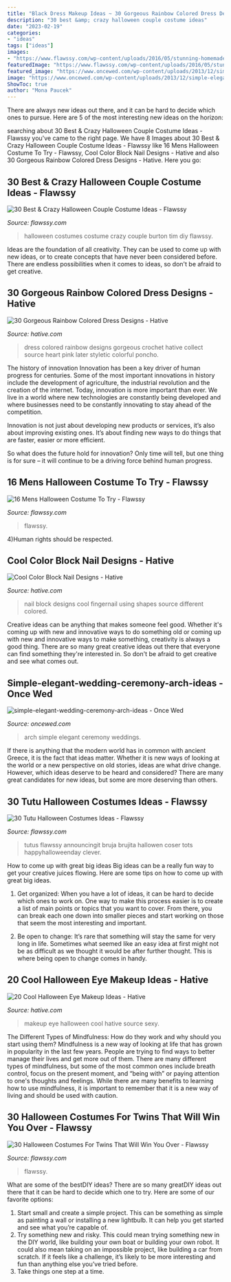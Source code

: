 ```yaml
---
title: "Black Dress Makeup Ideas ~ 30 Gorgeous Rainbow Colored Dress Designs"
description: "30 best &amp; crazy halloween couple costume ideas"
date: "2023-02-19"
categories:
- "ideas"
tags: ["ideas"]
images:
- "https://www.flawssy.com/wp-content/uploads/2016/05/stunning-homemade-Halloween-costumes.jpg"
featuredImage: "https://www.flawssy.com/wp-content/uploads/2016/05/stunning-homemade-Halloween-costumes.jpg"
featured_image: "https://www.oncewed.com/wp-content/uploads/2013/12/simple-elegant-wedding-ceremony-arch-ideas.png"
image: "https://www.oncewed.com/wp-content/uploads/2013/12/simple-elegant-wedding-ceremony-arch-ideas.png"
ShowToc: true
author: "Mona Paucek"
---
```



There are always new ideas out there, and it can be hard to decide which ones to pursue. Here are 5 of the most interesting new ideas on the horizon: 

	

		
searching about 30 Best &amp; Crazy Halloween Couple Costume Ideas - Flawssy you've came to the right page. We have 8 Images about 30 Best &amp; Crazy Halloween Couple Costume Ideas - Flawssy like 16 Mens Halloween Costume To Try - Flawssy, Cool Color Block Nail Designs - Hative and also 30 Gorgeous Rainbow Colored Dress Designs - Hative. Here you go:
		
    
## 30 Best &amp; Crazy Halloween Couple Costume Ideas - Flawssy

<img loading=lazy src="http://flawssy.com/wp-content/uploads/2016/05/Tim-Burton-DIY-Halloween-Costumes.jpg" onerror="this.onerror=null;this.src='https://tse1.mm.bing.net/th?id=OIP.fvbc2VNficMeqdIpB4SixwHaKn&amp;pid=15.1';" alt="30 Best &amp; Crazy Halloween Couple Costume Ideas - Flawssy">

_Source: flawssy.com_

>halloween costumes costume crazy couple burton tim diy flawssy. 

	

Ideas are the foundation of all creativity. They can be used to come up with new ideas, or to create concepts that have never been considered before. There are endless possibilities when it comes to ideas, so don't be afraid to get creative.

    
## 30 Gorgeous Rainbow Colored Dress Designs - Hative

<img loading=lazy src="https://hative.com/wp-content/uploads/2014/10/rainbow-colored-dress/11-rainbow-colored-dress-designs.jpg" onerror="this.onerror=null;this.src='https://tse4.mm.bing.net/th?id=OIP.H9FxAv1rKCyejA92dpD-gwHaJ4&amp;pid=15.1';" alt="30 Gorgeous Rainbow Colored Dress Designs - Hative">

_Source: hative.com_

>dress colored rainbow designs gorgeous crochet hative collect source heart pink later styletic colorful poncho. 

	

The history of innovation
Innovation has been a key driver of human progress for centuries. Some of the most important innovations in history include the development of agriculture, the industrial revolution and the creation of the internet.
Today, innovation is more important than ever. We live in a world where new technologies are constantly being developed and where businesses need to be constantly innovating to stay ahead of the competition.

Innovation is not just about developing new products or services, it’s also about improving existing ones. It’s about finding new ways to do things that are faster, easier or more efficient.

So what does the future hold for innovation? Only time will tell, but one thing is for sure – it will continue to be a driving force behind human progress.

    
## 16 Mens Halloween Costume To Try - Flawssy

<img loading=lazy src="https://www.flawssy.com/wp-content/uploads/2016/05/stunning-homemade-Halloween-costumes.jpg" onerror="this.onerror=null;this.src='https://tse2.mm.bing.net/th?id=OIP.XhkC62pHs_UY-hR8qClJQQHaPj&amp;pid=15.1';" alt="16 Mens Halloween Costume To Try - Flawssy">

_Source: flawssy.com_

>flawssy. 

	

4)Human rights should be respected.

    
## Cool Color Block Nail Designs - Hative

<img loading=lazy src="https://hative.com/wp-content/uploads/2014/11/color-block-nail-designs/6-color-block-nail-designs.jpg" onerror="this.onerror=null;this.src='https://tse4.mm.bing.net/th?id=OIP.zCgub5iwRDbvFUFMhhvCMQHaLH&amp;pid=15.1';" alt="Cool Color Block Nail Designs - Hative">

_Source: hative.com_

>nail block designs cool fingernail using shapes source different colored. 

	

Creative ideas can be anything that makes someone feel good. Whether it's coming up with new and innovative ways to do something old or coming up with new and innovative ways to make something, creativity is always a good thing. There are so many great creative ideas out there that everyone can find something they're interested in. So don't be afraid to get creative and see what comes out.

    
## Simple-elegant-wedding-ceremony-arch-ideas - Once Wed

<img loading=lazy src="https://www.oncewed.com/wp-content/uploads/2013/12/simple-elegant-wedding-ceremony-arch-ideas.png" onerror="this.onerror=null;this.src='https://tse2.mm.bing.net/th?id=OIP.U0jKJqEYsGzmfi89pyyOdgHaKH&amp;pid=15.1';" alt="simple-elegant-wedding-ceremony-arch-ideas - Once Wed">

_Source: oncewed.com_

>arch simple elegant ceremony weddings. 

	

If there is anything that the modern world has in common with ancient Greece, it is the fact that ideas matter. Whether it is new ways of looking at the world or a new perspective on old stories, ideas are what drive change. However, which ideas deserve to be heard and considered? There are many great candidates for new ideas, but some are more deserving than others.

    
## 30 Tutu Halloween Costumes Ideas - Flawssy

<img loading=lazy src="http://flawssy.com/wp-content/uploads/2016/06/Tutu-Dress-Halloween-Costumes-ideas.jpg" onerror="this.onerror=null;this.src='https://tse3.mm.bing.net/th?id=OIP.pf2TIoEjKo1UV_2e1FrDuwHaLH&amp;pid=15.1';" alt="30 Tutu Halloween Costumes Ideas - Flawssy">

_Source: flawssy.com_

>tutus flawssy announcingit bruja brujita hallowen coser tots happyhalloweenday clever. 

	

How to come up with great big ideas
Big ideas can be a really fun way to get your creative juices flowing. Here are some tips on how to come up with great big ideas. 
1. Get organized: When you have a lot of ideas, it can be hard to decide which ones to work on. One way to make this process easier is to create a list of main points or topics that you want to cover. From there, you can break each one down into smaller pieces and start working on those that seem the most interesting and important. 

2. Be open to change: It’s rare that something will stay the same for very long in life. Sometimes what seemed like an easy idea at first might not be as difficult as we thought it would be after further thought. This is where being open to change comes in handy.

    
## 20 Cool Halloween Eye Makeup Ideas - Hative

<img loading=lazy src="https://hative.com/wp-content/uploads/2014/10/halloween-eye-makeup/11-halloween-eye-makeup-ideas.jpg" onerror="this.onerror=null;this.src='https://tse2.mm.bing.net/th?id=OIP.evZy6mfi9r8wbZePOBRsSwHaLI&amp;pid=15.1';" alt="20 Cool Halloween Eye Makeup Ideas - Hative">

_Source: hative.com_

>makeup eye halloween cool hative source sexy. 

	

The Different Types of Mindfulness: How do they work and why should you start using them?
Mindfulness is a new way of looking at life that has grown in popularity in the last few years. People are trying to find ways to better manage their lives and get more out of them. There are many different types of mindfulness, but some of the most common ones include breath control, focus on the present moment, and “being with” or paying attention to one's thoughts and feelings. While there are many benefits to learning how to use mindfulness, it is important to remember that it is a new way of living and should be used with caution.

    
## 30 Halloween Costumes For Twins That Will Win You Over - Flawssy

<img loading=lazy src="https://www.flawssy.com/wp-content/uploads/2016/05/Twin-Girl-Halloween-Costume-Ideas-2.jpg" onerror="this.onerror=null;this.src='https://tse4.mm.bing.net/th?id=OIP.1eQkiYptdGEzoTmGkkNBwgHaLH&amp;pid=15.1';" alt="30 Halloween Costumes For Twins That Will Win You Over - Flawssy">

_Source: flawssy.com_

>flawssy. 

	

What are some of the bestDIY ideas?
There are so many greatDIY ideas out there that it can be hard to decide which one to try. Here are some of our favorite options: 
1) Start small and create a simple project. This can be something as simple as painting a wall or installing a new lightbulb. It can help you get started and see what you’re capable of. 
2) Try something new and risky. This could mean trying something new in the DIY world, like building your own boat or building your own robot. It could also mean taking on an impossible project, like building a car from scratch. If it feels like a challenge, it’s likely to be more interesting and fun than anything else you’ve tried before. 
3) Take things one step at a time.

